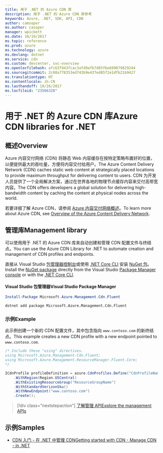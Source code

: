 ```yaml
---
title: 用于 .NET 的 Azure CDN 库
description: 用于 .NET 的 Azure CDN 库参考
keywords: Azure, .NET, SDK, API, CDN
author: camsoper
ms.author: casoper
manager: wpickett
ms.date: 10/19/2017
ms.topic: reference
ms.prod: azure
ms.technology: azure
ms.devlang: dotnet
ms.service: cdn
ms.custom: devcenter, svc-overview
ms.openlocfilehash: afc63f943fcac3afd9afb7d85f6e699079829244
ms.sourcegitcommit: 2c08a778353ed743b9e437ed85f2e1dfb21b9427
ms.translationtype: HT
ms.contentlocale: zh-CN
ms.lasthandoff: 10/26/2017
ms.locfileid: "23566328"
---
```

# <a name="azure-cdn-libraries-for-net"></a><span data-ttu-id="88f74-104">用于 .NET 的 Azure CDN 库</span><span class="sxs-lookup"><span data-stu-id="88f74-104">Azure CDN libraries for .NET</span></span>

## <a name="overview"></a><span data-ttu-id="88f74-105">概述</span><span class="sxs-lookup"><span data-stu-id="88f74-105">Overview</span></span>

<span data-ttu-id="88f74-106">Azure 内容交付网络 (CDN) 将静态 Web 内容缓存在按特定策略布置好的位置，以便提供最大的吞吐量，方便将内容交付给用户。</span><span class="sxs-lookup"><span data-stu-id="88f74-106">The Azure Content Delivery Network (CDN) caches static web content at strategically placed locations to provide maximum throughput for delivering content to users.</span></span> <span data-ttu-id="88f74-107">CDN 为开发人员提供了一个全局解决方案，通过在世界各地的物理节点缓存内容来交付高带宽内容。</span><span class="sxs-lookup"><span data-stu-id="88f74-107">The CDN offers developers a global solution for delivering high-bandwidth content by caching the content at physical nodes across the world.</span></span>

<span data-ttu-id="88f74-108">若要详细了解 Azure CDN，请参阅 [Azure 内容交付网络概述](https://docs.microsoft.com/azure/cdn/cdn-overview)。</span><span class="sxs-lookup"><span data-stu-id="88f74-108">To learn more about Azure CDN, see [Overview of the Azure Content Delivery Network](https://docs.microsoft.com/azure/cdn/cdn-overview).</span></span>


## <a name="management-library"></a><span data-ttu-id="88f74-109">管理库</span><span class="sxs-lookup"><span data-stu-id="88f74-109">Management library</span></span>

<span data-ttu-id="88f74-110">可以使用用于 .NET 的 Azure CDN 库来自动创建和管理 CDN 配置文件与终结点。</span><span class="sxs-lookup"><span data-stu-id="88f74-110">You can use the Azure CDN Library for .NET to automate creation and management of CDN profiles and endpoints.</span></span> 

<span data-ttu-id="88f74-111">直接从 Visual Studio [包管理器控制台][PackageManager]或使用 [.NET Core CLI][DotNetCLI] 安装 [NuGet 包](https://www.nuget.org/packages/Microsoft.Azure.Management.Cdn.Fluent)。</span><span class="sxs-lookup"><span data-stu-id="88f74-111">Install the [NuGet package](https://www.nuget.org/packages/Microsoft.Azure.Management.Cdn.Fluent) directly from the Visual Studio [Package Manager console][PackageManager] or with the [.NET Core CLI][DotNetCLI].</span></span>

#### <a name="visual-studio-package-manager"></a><span data-ttu-id="88f74-112">Visual Studio 包管理器</span><span class="sxs-lookup"><span data-stu-id="88f74-112">Visual Studio Package Manager</span></span>

```powershell
Install-Package Microsoft.Azure.Management.Cdn.Fluent
```

```bash
dotnet add package Microsoft.Azure.Management.Cdn.Fluent
```

### <a name="example"></a><span data-ttu-id="88f74-113">示例</span><span class="sxs-lookup"><span data-stu-id="88f74-113">Example</span></span>

<span data-ttu-id="88f74-114">此示例创建一个新的 CDN 配置文件，其中包含指向 `www.contoso.com` 的新终结点。</span><span class="sxs-lookup"><span data-stu-id="88f74-114">This example creates a new CDN profile with a new endpoint pointed to `www.contoso.com`.</span></span>

```csharp
/* Include these "using" directives.
using Microsoft.Azure.Management.Cdn.Fluent;
using Microsoft.Azure.Management.ResourceManager.Fluent.Core;
*/

ICdnProfile profileDefinition = azure.CdnProfiles.Define("CdnProfileName")
    .WithRegion(Region.USCentral)
    .WithExistingResourceGroup("ResourceGroupName")
    .WithStandardVerizonSku()
    .WithNewEndpoint("www.contoso.com")
    .Create();

```

> [!div class="nextstepaction"]
> [<span data-ttu-id="88f74-115">了解管理 API</span><span class="sxs-lookup"><span data-stu-id="88f74-115">Explore the management APIs</span></span>](/dotnet/api/overview/azure/cdn/management)


## <a name="samples"></a><span data-ttu-id="88f74-116">示例</span><span class="sxs-lookup"><span data-stu-id="88f74-116">Samples</span></span>

* [<span data-ttu-id="88f74-117">CDN 入门 - 在 .NET 中管理 CDN</span><span class="sxs-lookup"><span data-stu-id="88f74-117">Getting started with CDN - Manage CDN - in .NET</span></span>](https://github.com/Azure-Samples/cdn-dotnet-manage-cdn)

[PackageManager]: https://docs.microsoft.com/nuget/tools/package-manager-console
[DotNetCLI]: https://docs.microsoft.com/dotnet/core/tools/dotnet-add-package
